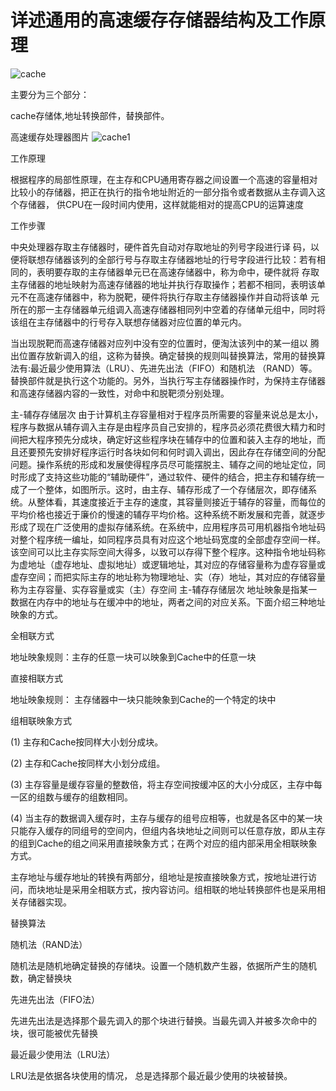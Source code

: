 # 详述通用的高速缓存存储器结构及工作原理 

![cache](http://a4.att.hudong.com/31/12/01000000000000119081287936231.jpg)

主要分为三个部分：

cache存储体,地址转换部件，替换部件。

高速缓存处理器图片
![cache1](https://gss3.bdstatic.com/-Po3dSag_xI4khGkpoWK1HF6hhy/baike/c0%3Dbaike272%2C5%2C5%2C272%2C90/sign=f631d4c9e51190ef15f69a8daf72f673/574e9258d109b3deef86e04ccebf6c81800a4cdc.jpg)

工作原理

根据程序的局部性原理，在主存和CPU通用寄存器之间设置一个高速的容量相对比较小的存储器，把正在执行的指令地址附近的一部分指令或者数据从主存调入这个存储器，
供CPU在一段时间内使用，这样就能相对的提高CPU的运算速度

工作步骤

中央处理器存取主存储器时，硬件首先自动对存取地址的列号字段进行译
码，以便将联想存储器该列的全部行号与存取主存储器地址的行号字段进行比较：若有相同的，表明要存取的主存储器单元已在高速存储器中，称为命中，硬件就将
存取主存储器的地址映射为高速存储器的地址并执行存取操作；若都不相同，表明该单元不在高速存储器中，称为脱靶，硬件将执行存取主存储器操作并自动将该单
元所在的那一主存储器单元组调入高速存储器相同列中空着的存储单元组中，同时将该组在主存储器中的行号存入联想存储器对应位置的单元内。

当出现脱靶而高速存储器对应列中没有空的位置时，便淘汰该列中的某一组以
腾出位置存放新调入的组，这称为替换。确定替换的规则叫替换算法，常用的替换算法有:最近最少使用算法（LRU）、先进先出法（FIFO）和随机法
（RAND）等。替换部件就是执行这个功能的。另外，当执行写主存储器操作时，为保持主存储器和高速存储器内容的一致性，对命中和脱靶须分别处理。

主-辅存存储层次 由于计算机主存容量相对于程序员所需要的容量来说总是太小，程序与数据从辅存调入主存是由程序员自己安排的，程序员必须花费很大精力和时间把大程序预先分成块，确定好这些程序块在辅存中的位置和装入主存的地址，而且还要预先安排好程序运行时各块如何和何时调入调出，因此存在存储空间的分配问题。操作系统的形成和发展使得程序员尽可能摆脱主、辅存之间的地址定位，同时形成了支持这些功能的“辅助硬件”，通过软件、硬件的结合，把主存和辅存统一成了一个整体，如图所示。这时，由主存、辅存形成了一个存储层次，即存储系统。从整体看，其速度接近于主存的速度，其容量则接近于辅存的容量，而每位的平均价格也接近于廉价的慢速的辅存平均价格。这种系统不断发展和完善，就逐步形成了现在广泛使用的虚拟存储系统。在系统中，应用程序员可用机器指令地址码对整个程序统一编址，如同程序员具有对应这个地址码宽度的全部虚存空间一样。该空间可以比主存实际空间大得多，以致可以存得下整个程序。这种指令地址码称为虚地址（虚存地址、虚拟地址）或逻辑地址，其对应的存储容量称为虚存容量或虚存空间；而把实际主存的地址称为物理地址、实（存）地址，其对应的存储容量称为主存容量、实存容量或实（主）存空间
主-辅存存储层次 地址映象是指某一数据在内存中的地址与在缓冲中的地址，两者之间的对应关系。下面介绍三种地址映象的方式。

全相联方式

地址映象规则：主存的任意一块可以映象到Cache中的任意一块

直接相联方式

地址映象规则： 主存储器中一块只能映象到Cache的一个特定的块中

组相联映象方式

(1) 主存和Cache按同样大小划分成块。

(2) 主存和Cache按同样大小划分成组。

(3) 主存容量是缓存容量的整数倍，将主存空间按缓冲区的大小分成区，主存中每一区的组数与缓存的组数相同。

(4) 当主存的数据调入缓存时，主存与缓存的组号应相等，也就是各区中的某一块只能存入缓存的同组号的空间内，但组内各块地址之间则可以任意存放，即从主存的组到Cache的组之间采用直接映象方式；在两个对应的组内部采用全相联映象方式。

主存地址与缓存地址的转换有两部分，组地址是按直接映象方式，按地址进行访问，而块地址是采用全相联方式，按内容访问。组相联的地址转换部件也是采用相关存储器实现。

替换算法

随机法（RAND法）

随机法是随机地确定替换的存储块。设置一个随机数产生器，依据所产生的随机数，确定替换块

先进先出法（FIFO法）

先进先出法是选择那个最先调入的那个块进行替换。当最先调入并被多次命中的块，很可能被优先替换

最近最少使用法（LRU法）

LRU法是依据各块使用的情况， 总是选择那个最近最少使用的块被替换。
